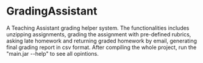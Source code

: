 # GradingAssistant

A Teaching Assistant grading helper system. The functionalities includes unzipping assignments, grading the assignment with pre-defined rubrics, asking late homework and returning graded homework by email, generating final grading report in csv format. After compiling the whole project, run the "main.jar --help" to see all opintions. 
